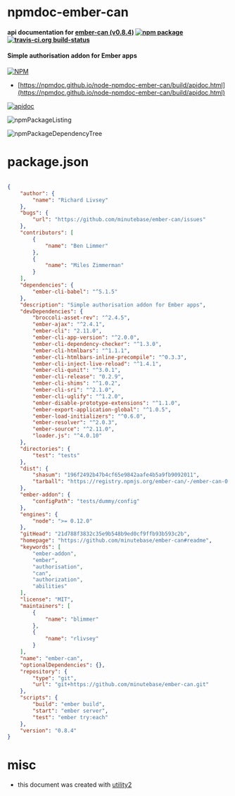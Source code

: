 # npmdoc-ember-can

#### api documentation for  [ember-can (v0.8.4)](https://github.com/minutebase/ember-can#readme)  [![npm package](https://img.shields.io/npm/v/npmdoc-ember-can.svg?style=flat-square)](https://www.npmjs.org/package/npmdoc-ember-can) [![travis-ci.org build-status](https://api.travis-ci.org/npmdoc/node-npmdoc-ember-can.svg)](https://travis-ci.org/npmdoc/node-npmdoc-ember-can)

#### Simple authorisation addon for Ember apps

[![NPM](https://nodei.co/npm/ember-can.png?downloads=true&downloadRank=true&stars=true)](https://www.npmjs.com/package/ember-can)

- [https://npmdoc.github.io/node-npmdoc-ember-can/build/apidoc.html](https://npmdoc.github.io/node-npmdoc-ember-can/build/apidoc.html)

[![apidoc](https://npmdoc.github.io/node-npmdoc-ember-can/build/screenCapture.buildCi.browser.%252Ftmp%252Fbuild%252Fapidoc.html.png)](https://npmdoc.github.io/node-npmdoc-ember-can/build/apidoc.html)

![npmPackageListing](https://npmdoc.github.io/node-npmdoc-ember-can/build/screenCapture.npmPackageListing.svg)

![npmPackageDependencyTree](https://npmdoc.github.io/node-npmdoc-ember-can/build/screenCapture.npmPackageDependencyTree.svg)



# package.json

```json

{
    "author": {
        "name": "Richard Livsey"
    },
    "bugs": {
        "url": "https://github.com/minutebase/ember-can/issues"
    },
    "contributors": [
        {
            "name": "Ben Limmer"
        },
        {
            "name": "Miles Zimmerman"
        }
    ],
    "dependencies": {
        "ember-cli-babel": "^5.1.5"
    },
    "description": "Simple authorisation addon for Ember apps",
    "devDependencies": {
        "broccoli-asset-rev": "^2.4.5",
        "ember-ajax": "^2.4.1",
        "ember-cli": "2.11.0",
        "ember-cli-app-version": "^2.0.0",
        "ember-cli-dependency-checker": "^1.3.0",
        "ember-cli-htmlbars": "^1.1.1",
        "ember-cli-htmlbars-inline-precompile": "^0.3.3",
        "ember-cli-inject-live-reload": "^1.4.1",
        "ember-cli-qunit": "^3.0.1",
        "ember-cli-release": "0.2.9",
        "ember-cli-shims": "^1.0.2",
        "ember-cli-sri": "^2.1.0",
        "ember-cli-uglify": "^1.2.0",
        "ember-disable-prototype-extensions": "^1.1.0",
        "ember-export-application-global": "^1.0.5",
        "ember-load-initializers": "^0.6.0",
        "ember-resolver": "^2.0.3",
        "ember-source": "^2.11.0",
        "loader.js": "^4.0.10"
    },
    "directories": {
        "test": "tests"
    },
    "dist": {
        "shasum": "196f2492b47b4cf65e9842aafe4b5a9fb9092011",
        "tarball": "https://registry.npmjs.org/ember-can/-/ember-can-0.8.4.tgz"
    },
    "ember-addon": {
        "configPath": "tests/dummy/config"
    },
    "engines": {
        "node": ">= 0.12.0"
    },
    "gitHead": "21d788f3832c35e9b548b9ed0cf9ffb93b593c2b",
    "homepage": "https://github.com/minutebase/ember-can#readme",
    "keywords": [
        "ember-addon",
        "ember",
        "authorisation",
        "can",
        "authorization",
        "abilities"
    ],
    "license": "MIT",
    "maintainers": [
        {
            "name": "blimmer"
        },
        {
            "name": "rlivsey"
        }
    ],
    "name": "ember-can",
    "optionalDependencies": {},
    "repository": {
        "type": "git",
        "url": "git+https://github.com/minutebase/ember-can.git"
    },
    "scripts": {
        "build": "ember build",
        "start": "ember server",
        "test": "ember try:each"
    },
    "version": "0.8.4"
}
```



# misc
- this document was created with [utility2](https://github.com/kaizhu256/node-utility2)

